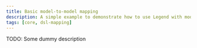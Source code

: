 ```yaml
---
title: Basic model-to-model mapping
description: A simple example to demonstrate how to use Legend with model-to-model mapping
tags: [core, dsl-mapping]
---
```


TODO: Some dummy description
